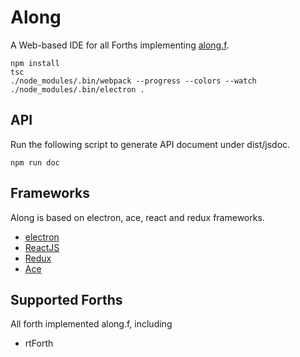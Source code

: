 # Along #
A Web-based IDE for all Forths implementing [along.f](doc/along.f.md).

    npm install
    tsc
    ./node_modules/.bin/webpack --progress --colors --watch
    ./node_modules/.bin/electron .

## API

Run the following script to generate API document under dist/jsdoc.

    npm run doc

## Frameworks

Along is based on electron, ace, react and redux frameworks.

* [electron](https://github.com/atom/electron)
* [ReactJS](https://facebook.github.io/react/)
* [Redux](http://redux.js.org)
* [Ace](https://ace.c9.io)

## Supported Forths

All forth implemented along.f, including

* rtForth


